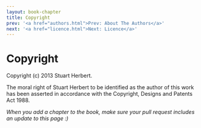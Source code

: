 ```yaml
---
layout: book-chapter
title: Copyright
prev: '<a href="authors.html">Prev: About The Authors</a>'
next: '<a href="licence.html">Next: Licence</a>'
---
```

# Copyright

Copyright (c) 2013 Stuart Herbert.

The moral right of Stuart Herbert to be identified as the author of this work has been asserted in accordance with the Copyright, Designs and Patents Act 1988.

_When you add a chapter to the book, make sure your pull request includes an update to this page :)_